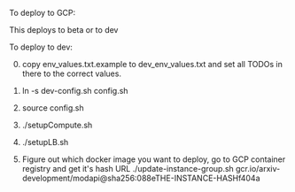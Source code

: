 To deploy to GCP:

This deploys to beta or to dev

To deploy to dev:

0. copy env_values.txt.example to dev_env_values.txt and set all TODOs in there to the correct values.
1. ln -s dev-config.sh config.sh
2. source config.sh
3. ./setupCompute.sh
4. ./setupLB.sh

5. Figure out which docker image you want to deploy, go to GCP container registry and get it's hash URL
./update-instance-group.sh gcr.io/arxiv-development/modapi@sha256:088eTHE-INSTANCE-HASHf404a
